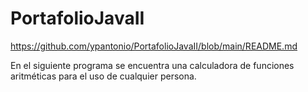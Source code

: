 # PortafolioJavaII
https://github.com/ypantonio/PortafolioJavaII/blob/main/README.md

En el siguiente programa se encuentra una calculadora de funciones aritméticas para el uso de cualquier persona.
